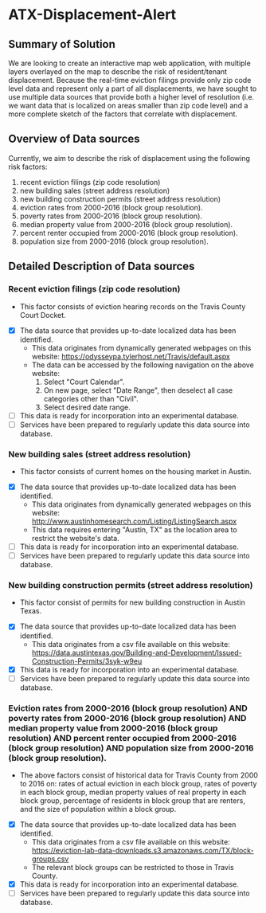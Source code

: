 # ATX-Displacement-Alert

## Summary of Solution
We are looking to create an interactive map web application, with multiple layers overlayed on the map to describe the risk of resident/tenant displacement. Because the real-time eviction filings provide only zip code level data and represent only a part of all displacements, we have sought to use multiple data sources that provide both a higher level of resolution (i.e. we want data that is localized on areas smaller than zip code level) and a more complete sketch of the factors that correlate with displacement.

## Overview of Data sources
Currently, we aim to describe the risk of displacement using the following risk factors:
1. recent eviction filings (zip code resolution)
2. new building sales (street address resolution)
3. new building construction permits (street address resolution)
4. eviction rates from 2000-2016 (block group resolution).
5. poverty rates from 2000-2016 (block group resolution).
6. median property value from 2000-2016 (block group resolution).
7. percent renter occupied from 2000-2016 (block group resolution).
8. population size from 2000-2016 (block group resolution).

## Detailed Description of Data sources
### Recent eviction filings (zip code resolution)
- This factor consists of eviction hearing records on the Travis County Court Docket.
- [x] The data source that provides up-to-date localized data has been identified.
    * This data originates from dynamically generated webpages on this website: https://odysseypa.tylerhost.net/Travis/default.aspx
    * The data can be accessed by the following navigation on the above website:
        1. Select "Court Calendar".
        2. On new page, select "Date Range", then deselect all case categories other than "Civil".
        3. Select desired date range.    
- [ ] This data is ready for incorporation into an experimental database.
- [ ] Services have been prepared to regularly update this data source into database.

### New building sales (street address resolution)
- This factor consists of current homes on the housing market in Austin.
- [x] The data source that provides up-to-date localized data has been identified.
    * This data originates from dynamically generated webpages on this website: http://www.austinhomesearch.com/Listing/ListingSearch.aspx
    * This data requires entering "Austin, TX" as the location area to restrict the website's data.
- [ ] This data is ready for incorporation into an experimental database.
- [ ] Services have been prepared to regularly update this data source into database.

### New building construction permits (street address resolution)
- This factor consist of permits for new building construction in Austin Texas.
- [x] The data source that provides up-to-date localized data has been identified.
    * This data originates from a csv file available on this website: https://data.austintexas.gov/Building-and-Development/Issued-Construction-Permits/3syk-w9eu
- [x] This data is ready for incorporation into an experimental database.
- [ ] Services have been prepared to regularly update this data source into database.

### Eviction rates from 2000-2016 (block group resolution) AND poverty rates from 2000-2016 (block group resolution) AND median property value from 2000-2016 (block group resolution) AND percent renter occupied from 2000-2016 (block group resolution) AND population size from 2000-2016 (block group resolution).
- The above factors consist of historical data for Travis County from 2000 to 2016 on: rates of actual eviction in each block group, rates of poverty in each block group, median property values of real property in each block group, percentage of residents in block group that are renters, and the size of population within a block group. 
- [x] The data source that provides up-to-date localized data has been identified.
    * This data originates from a csv file available on this website: https://eviction-lab-data-downloads.s3.amazonaws.com/TX/block-groups.csv
    * The relevant block groups can be restricted to those in Travis County.
- [x] This data is ready for incorporation into an experimental database.
- [ ] Services have been prepared to regularly update this data source into database.